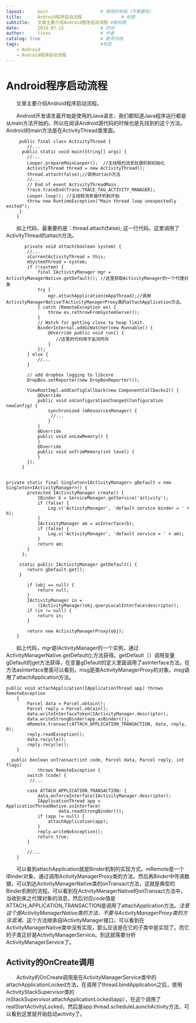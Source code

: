 ```yaml
---
layout:     post   				    # 使用的布局（不需要改）
title:      Android程序启动流程 				# 标题 
subtitle:   文章主要介绍Android程序启动流程 #副标题
date:       2018-07-15 				# 时间
author:     linxu					# 作者
catalog: true 						# 是否归档
tags:								#标签
    - Android
    - Android程序启动流程
---
```


# Android程序启动流程

&emsp;&emsp;文章主要介绍Android程序启动流程。

&emsp;&emsp;Android开发语言最开始是使用的Java语言，我们都知道Java程序运行都是从main方法开始的。所以在阅读Android源代码的时候也是先找到的这个方法。Android的main方法是在ActivityThread类里面。 
```
     public final class ActivityThread {
        //...
      public static void main(String[] args) {
        //...
        Looper.prepareMainLooper();  //主线程的消息处理机制初始化
        ActivityThread thread = new ActivityThread(); 
        thread.attach(false);//调用attach方法
        //...
        // End of event ActivityThreadMain.
        Trace.traceEnd(Trace.TRACE_TAG_ACTIVITY_MANAGER);
        Looper.loop(); //主线程消息循环机制开始
        throw new RuntimeException("Main thread loop unexpectedly exited");
     }
    }
```
&emsp;&emsp;如上代码，最重要的是：thread.attach(false); 这一行代码，这里调用了ActivityThread的attach方法。&emsp;&emsp;

```
       private void attach(boolean system) {
        //...
        sCurrentActivityThread = this;
        mSystemThread = system;
        if (!system) {
            final IActivityManager mgr = ActivityManagerNative.getDefault(); //这里获取ActivityManager的一个代理对象
            try {
                mgr.attachApplication(mAppThread);//调用ActivityManagerNative下ActivityManagerProxy类的attachApplication方法。
            } catch (RemoteException ex) {
                throw ex.rethrowFromSystemServer();
            }
            // Watch for getting close to heap limit.
            BinderInternal.addGcWatcher(new Runnable() {
                @Override public void run() {
                   //这里的代码用于监测内存
                }
            });
        } else {
            //...
        }

        // add dropbox logging to libcore
        DropBox.setReporter(new DropBoxReporter());

        ViewRootImpl.addConfigCallback(new ComponentCallbacks2() {
            @Override
            public void onConfigurationChanged(Configuration newConfig) {
                synchronized (mResourcesManager) {
                 //...
                }
            }
            @Override
            public void onLowMemory() {
            }
            @Override
            public void onTrimMemory(int level) {
            }
        });
      }
      
```

```
private static final Singleton<IActivityManager> gDefault = new Singleton<IActivityManager>() {
        protected IActivityManager create() {
            IBinder b = ServiceManager.getService('activity');
            if (false) {
                Log.v('ActivityManager', 'default service binder = ' + b);
            }
            IActivityManager am = asInterface(b);
            if (false) {
                Log.v('ActivityManager', 'default service = ' + am);
            }
            return am;
        }
      };
```
```   
     static public IActivityManager getDefault() {
        return gDefault.get();
     }
```


```static public IActivityManager asInterface(IBinder obj) {
        if (obj == null) {
            return null;
        }
        IActivityManager in =
            (IActivityManager)obj.queryLocalInterface(descriptor);
        if (in != null) {
            return in;
        }

        return new ActivityManagerProxy(obj);
    }
```

&emsp;&emsp;如上代码，*mgr*是IActivityManager的一个实例，通过ActivityManagerNative.getDefault();方法获得。getDefault（）调用变量gDefault的get方法获得，在变量gDefault的定义里面调用了asInterface方法。在方法asInterface里面可以看到，msg是类ActivityManagerProxy的对象。*msg*调用了attachApplication方法。<br />

```
public void attachApplication(IApplicationThread app) throws RemoteException
    {
        Parcel data = Parcel.obtain();
        Parcel reply = Parcel.obtain();
        data.writeInterfaceToken(IActivityManager.descriptor);
        data.writeStrongBinder(app.asBinder());
        mRemote.transact(ATTACH_APPLICATION_TRANSACTION, data, reply, 0);
        reply.readException();
        data.recycle();
        reply.recycle();
    }
 
  public boolean onTransact(int code, Parcel data, Parcel reply, int flags)
            throws RemoteException {
        switch (code) {
         //...

        case ATTACH_APPLICATION_TRANSACTION: {
            data.enforceInterface(IActivityManager.descriptor);
            IApplicationThread app = ApplicationThreadNative.asInterface(
                    data.readStrongBinder());
            if (app != null) {
                attachApplication(app);
            }
            reply.writeNoException();
            return true;
        }

        //...
    }
```
&emsp;&emsp;可以看到attachApplication就是Binder机制的实现方式。mRemote是一个IBinder对象，通过调用ActivityManagerProxy类的方法，然后再Binder中传递数据，可以到达ActivityManagerNative类的onTransact方法，这就是典型的Binder机制的流程。可以看到在ActivityManagerNative的onTransact方法中，当收到来之代理对象的消息，然后对应*code*值是ATTACH_APPLICATION_TRANSACTION是调用了attachApplication方法。*注意这个是ActivityManagerNative类的方法，不要与ActivityManagerProxy类的方法混淆*。这个方法继承自IActivityManager接口，可以看到在ActivityManagerNative类中没有实现，那么应该是在它的子类中是实现了。而它的子类正好是ActivityManagerService。到这就需要分析ActivityManagerService了。<br />


## Activity的OnCreate调用
&emsp;&emsp;Activity的OnCreate调用是在ActivityManagerService类中的attachApplicationLocked方法，在调用了thread.bindApplication之后，使用ActivityStackSupervisor类的mStackSupervisor.attachApplicationLocked(app），在这个调用了realStartActivityLocked，然后是app.thread.scheduleLaunchActivity方法，可以看到这里就开始启动activity了。
